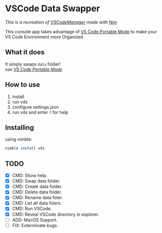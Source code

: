 # VSCode Data Swapper

_This is a recreation of [VSCodeManager](https://github.com/doongjohn/VSCodeManager) made with [Nim](https://nim-lang.org/)_

This console app takes advantage of [VS Code Portable Mode](https://code.visualstudio.com/docs/editor/portable) to make your VS Code Environment more Organized.

## What it does

It simply swaps `data` folder!  
_see [VS Code Portable Mode](https://code.visualstudio.com/docs/editor/portable)_

## How to use

1. install
1. run vds
1. configure settings.json
1. run vds and enter `?` for help

## Installing

using nimble:

```nimble
nimble install vds
```

## TODO
- [x] CMD: Show help.
- [x] CMD: Swap data folder.
- [x] CMD: Create data folder.
- [x] CMD: Delete data folder.
- [x] CMD: Rename data foler.
- [x] CMD: List all data folers.
- [x] CMD: Run VSCode.
- [x] CMD: Reveal VSCode directory in explorer.
- [ ] ADD: MacOS Support.
- [ ] FIX: Exterminate bugs.
